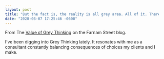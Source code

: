 ```yaml
---
layout: post
title: "But the fact is, the reality is all grey area. All of it. There are very few black and white answers and no solutions without second-order consequences."
date: "2020-03-07 17:25:46 -0600"
---
```


From The [Value of Grey Thinking](https://fs.blog/2016/06/value-grey-thinking/) on the Farnam Street blog.

I've been digging into Grey Thinking lately. It resonates with me as a consultant constantly balancing consequences of choices my clients and I make.
